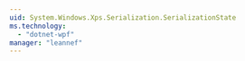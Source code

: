 ```yaml
---
uid: System.Windows.Xps.Serialization.SerializationState
ms.technology: 
  - "dotnet-wpf"
manager: "leannef"
---
```

